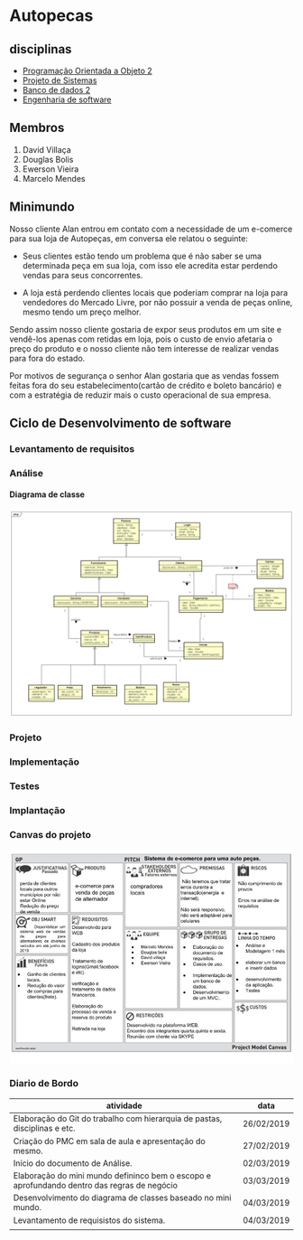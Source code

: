 # Autopecas

## disciplinas

- [Programação Orientada a Objeto 2](https://github.com/MarceloMendes94/Autopecas/tree/master/poo2)
- [Projeto de Sistemas]()
- [Banco de dados 2]()
- [Engenharia de software]()

## Membros

1. David Villaça
2. Douglas Bolis
3. Ewerson Vieira
4. Marcelo Mendes

## Minimundo

Nosso cliente Alan entrou em contato com a necessidade de um e-comerce para sua loja de Autopeças, em conversa ele relatou o seguinte:

- Seus clientes estão tendo um problema que é não saber se uma determinada peça em sua loja, com isso ele acredita estar perdendo vendas para seus concorrentes.

- A loja está perdendo clientes locais que poderiam comprar na loja para vendedores do Mercado Livre, por não possuir a venda de peças online, mesmo tendo um preço melhor.

Sendo assim nosso cliente gostaria de expor seus produtos em um site e vendê-los apenas com retidas em loja, pois o custo de envio afetaria o preço do produto e o nosso cliente não tem interesse de realizar vendas para fora do estado. 

Por motivos de segurança o senhor Alan gostaria que as vendas fossem feitas fora do seu estabelecimento(cartão de crédito e boleto bancário) e com a estratégia de reduzir mais o custo operacional de sua empresa.

## Ciclo de Desenvolvimento de software

### Levantamento de requisitos

### Análise

#### Diagrama de classe

![Diagrama de classe](analise/diagramaClasses.png)


### Projeto

### Implementação

### Testes

### Implantação


### Canvas do projeto

![Canvas](poo2/projectModelCanvas.jpg)

### Diario de Bordo
|atividade|data|
|---------|----|
|Elaboração do Git do trabalho com hierarquia de pastas, disciplinas e etc.|26/02/2019|
|Criação do PMC em sala de aula e apresentação do mesmo.|27/02/2019|
|Início do documento de Análise.|02/03/2019|
|Elaboração do mini mundo defininco bem o escopo e aprofundando dentro das regras de negócio|03/03/2019|
|Desenvolvimento do diagrama de classes baseado no mini mundo.|04/03/2019|
|Levantamento de requisistos do sistema.|04/03/2019|
|||
